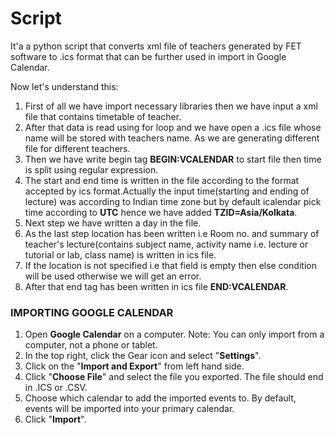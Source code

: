 # Script

It'a a python script that converts xml file of teachers generated by FET software to .ics format that can be further used in import in Google Calendar.

Now let's understand this:

 1. First of all we have import necessary libraries then we have input a xml file that contains timetable of teacher.  
 2. After that data is read using for loop and we have open a .ics file whose name will be stored with teachers name. As we are generating different file for different teachers. 
 3.  Then we have write begin tag **BEGIN:VCALENDAR** to start file then time is split using regular expression.
 4.   The start and end time is written in the file according to the format accepted by ics format.Actually the input time(starting and ending of lecture) was according to Indian time zone but by default icalendar pick time according to **UTC** hence we have added **TZID=Asia/Kolkata**.  
 5. Next step we have written a day in the file.
 6.   As the last step location has been written i.e Room no. and summary of teacher's lecture(contains subject name, activity name i.e. lecture or tutorial or lab, class name) is written in ics file.  
 7. If the location is not specified i.e that field is empty then else condition will be used otherwise we will get an error.  
 8. After that end tag has been written in ics file **END:VCALENDAR**.


### IMPORTING GOOGLE CALENDAR

  
1. Open **Google Calendar** on a computer. Note: You can only import from a computer, not a phone or tablet.
2. In the top right, click the Gear icon and select "**Settings**".
3. Click on the "**Import and Export**" from left hand side.
4. Click "**Choose File**" and select the file you exported. The file should end in .ICS or .CSV.
5. Choose which calendar to add the imported events to. By default, events will be imported into your primary calendar.
6. Click "**Import**".
